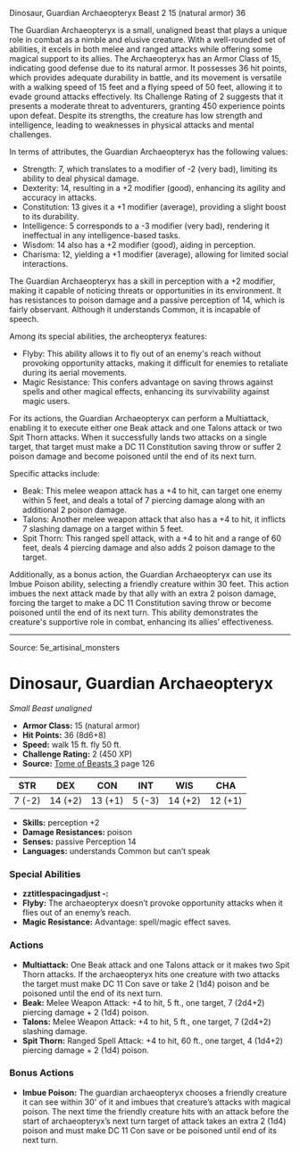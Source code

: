 <MonsterName/>Dinosaur, Guardian Archaeopteryx</MonsterName>
<CreatureType/>Beast</CreatureType>
<CR/>2</CR>
<AC/>15 (natural armor)</AC>
<HP/>36</HP>
<summary>The Guardian Archaeopteryx is a small, unaligned beast that plays a unique role in combat as a nimble and elusive creature. With a well-rounded set of abilities, it excels in both melee and ranged attacks while offering some magical support to its allies. The Archaeopteryx has an Armor Class of 15, indicating good defense due to its natural armor. It possesses 36 hit points, which provides adequate durability in battle, and its movement is versatile with a walking speed of 15 feet and a flying speed of 50 feet, allowing it to evade ground attacks effectively. Its Challenge Rating of 2 suggests that it presents a moderate threat to adventurers, granting 450 experience points upon defeat. Despite its strengths, the creature has low strength and intelligence, leading to weaknesses in physical attacks and mental challenges.</summary>

<detail>

In terms of attributes, the Guardian Archaeopteryx has the following values: 
- Strength: 7, which translates to a modifier of -2 (very bad), limiting its ability to deal physical damage. 
- Dexterity: 14, resulting in a +2 modifier (good), enhancing its agility and accuracy in attacks. 
- Constitution: 13 gives it a +1 modifier (average), providing a slight boost to its durability. 
- Intelligence: 5 corresponds to a -3 modifier (very bad), rendering it ineffectual in any intelligence-based tasks. 
- Wisdom: 14 also has a +2 modifier (good), aiding in perception. 
- Charisma: 12, yielding a +1 modifier (average), allowing for limited social interactions.

The Guardian Archaeopteryx has a skill in perception with a +2 modifier, making it capable of noticing threats or opportunities in its environment. It has resistances to poison damage and a passive perception of 14, which is fairly observant. Although it understands Common, it is incapable of speech.

Among its special abilities, the archeopteryx features:
- Flyby: This ability allows it to fly out of an enemy's reach without provoking opportunity attacks, making it difficult for enemies to retaliate during its aerial movements.
- Magic Resistance: This confers advantage on saving throws against spells and other magical effects, enhancing its survivability against magic users.

For its actions, the Guardian Archaeopteryx can perform a Multiattack, enabling it to execute either one Beak attack and one Talons attack or two Spit Thorn attacks. When it successfully lands two attacks on a single target, that target must make a DC 11 Constitution saving throw or suffer 2 poison damage and become poisoned until the end of its next turn.

Specific attacks include:
- Beak: This melee weapon attack has a +4 to hit, can target one enemy within 5 feet, and deals a total of 7 piercing damage along with an additional 2 poison damage.
- Talons: Another melee weapon attack that also has a +4 to hit, it inflicts 7 slashing damage on a target within 5 feet.
- Spit Thorn: This ranged spell attack, with a +4 to hit and a range of 60 feet, deals 4 piercing damage and also adds 2 poison damage to the target.

Additionally, as a bonus action, the Guardian Archaeopteryx can use its Imbue Poison ability, selecting a friendly creature within 30 feet. This action imbues the next attack made by that ally with an extra 2 poison damage, forcing the target to make a DC 11 Constitution saving throw or become poisoned until the end of its next turn. This ability demonstrates the creature's supportive role in combat, enhancing its allies’ effectiveness.</detail>



---

Source: 5e_artisinal_monsters

# Dinosaur, Guardian Archaeopteryx

*Small* *Beast* *unaligned*

- **Armor Class:** 15 (natural armor)
- **Hit Points:** 36 (8d6+8)
- **Speed:** walk 15 ft. fly 50 ft.
- **Challenge Rating:** 2 (450 XP)
- **Source:** [Tome of Beasts 3](https://koboldpress.com/kpstore/product/tome-of-beasts-3-for-5th-edition/) page 126

| STR | DEX | CON | INT | WIS | CHA |
| --- | --- | --- | --- | --- | --- |
| 7 (-2) | 14 (+2) | 13 (+1) | 5 (-3) | 14 (+2) | 12 (+1) |

- **Skills:** perception +2
- **Damage Resistances:** poison
- **Senses:** passive Perception 14
- **Languages:** understands Common but can’t speak

### Special Abilities

- **zztitlespacingadjust -:** 
- **Flyby:** The archaeopteryx doesn’t provoke opportunity attacks when it flies out of an enemy’s reach.
- **Magic Resistance:** Advantage: spell/magic effect saves.

### Actions

- **Multiattack:** One Beak attack and one Talons attack or it makes two Spit Thorn attacks. If the archaeopteryx hits one creature with two attacks the target must make DC 11 Con save or take 2 (1d4) poison and be poisoned until the end of its next turn.
- **Beak:** Melee Weapon Attack: +4 to hit, 5 ft., one target, 7 (2d4+2) piercing damage + 2 (1d4) poison.
- **Talons:** Melee Weapon Attack: +4 to hit, 5 ft., one target, 7 (2d4+2) slashing damage.
- **Spit Thorn:** Ranged Spell Attack: +4 to hit, 60 ft., one target, 4 (1d4+2) piercing damage + 2 (1d4) poison.

### Bonus Actions

- **Imbue Poison:** The guardian archaeopteryx chooses a friendly creature it can see within 30' of it and imbues that creature’s attacks with magical poison. The next time the friendly creature hits with an attack before the start of archaeopteryx’s next turn target of attack takes an extra 2 (1d4) poison and must make DC 11 Con save or be poisoned until end of its next turn.





